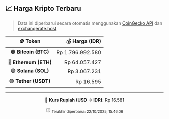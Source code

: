 

<!-- HARGA_KRIPTO -->
## 📈 Harga Kripto Terbaru

> Data ini diperbarui secara otomatis menggunakan [CoinGecko API](https://www.coingecko.com/) dan [exchangerate.host](https://exchangerate.host/)

<div align="center">

| 🪙 Token | 💰 Harga (IDR) |
|:------:|---------------:|
| 🟠 **Bitcoin (BTC)**   | Rp 1.796.992.580 |
| 🔵 **Ethereum (ETH)**  | Rp 64.057.427 |
| 🟣 **Solana (SOL)**    | Rp 3.067.231 |
| 🟢 **Tether (USDT)**   | Rp 16.595 |

---

💱 **Kurs Rupiah (USD → IDR)**: Rp 16.581

🕒 <sub>Terakhir diperbarui: 22/10/2025, 15.46.06</sub>

</div>
<!-- /HARGA_KRIPTO -->